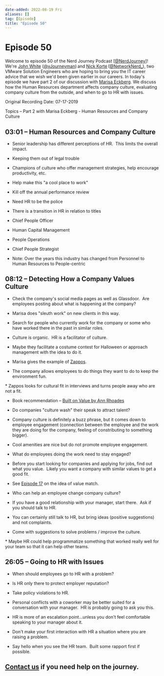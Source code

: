 ```yaml
---
date-added: 2022-08-19 Fri
aliases: []
tag: [Episode]
title: "Episode 50"
---
```


# Episode 50

Welcome to episode 50 of the Nerd Journey Podcast [[@NerdJourney](https://twitter.com/NerdJourney/)]! We're [John White](https://www.linkedin.com/in/vJourneyman/) ([@vJourneyman](https://twitter.com/vJourneyman)) and [Nick Korte](https://www.linkedin.com/in/nickkortenetworknerd/) ([@NetworkNerd_](https://twitter.com/NetworkNerd_/)), two VMware Solution Engineers who are hoping to bring you the IT career advice that we wish we'd been given earlier in our careers. In today's episode we have part 2 of our discussion with [Marisa Eckberg]([https://www.linkedin.com/in/marisaeckberg/](https://www.linkedin.com/in/marisaeckberg/)). We discuss how the Human Resources department affects company culture, evaluating company culture from the outside, and when to go to HR with issues.   

Original Recording Date: 07-17-2019 

Topics – Part 2 with Marisa Eckberg - Human Resources and Company Culture  

## 03:01 – Human Resources and Company Culture 

* Senior leadership has different perceptions of HR.  This limits the overall impact. 

* Keeping them out of legal trouble 

* Champions of culture who offer management strategies, help encourage productivity, etc. 

* Help make this "a cool place to work" 

* Kill off the annual performance review 

* Need HR to be the police 

* There is a transition in HR in relation to titles 

* Chief People Officer 

* Human Capital Management 

* People Operations 

* Chief People Strategist 

* Note: Over the years this industry has changed from Personnel to Human Resources to People-centric 

## 08:12 – Detecting How a Company Values Culture 

* Check the company's social media pages as well as Glassdoor.  Are employees posting about what is happening at the company? 

* Marisa does "sleuth work" on new clients in this way. 

* Search for people who currently work for the company or some who have worked there in the past in similar roles. 

* Culture is organic.  HR is a facilitator of culture. 

* Maybe they facilitate a costume contest for Halloween or approach management with the idea to do it. 

* Marisa gives the example of [Zappos]([https://www.zappos.com/](https://www.zappos.com/)). 

* The company allows employees to do things they want to do to keep the environment fun. 

* Zappos looks for cultural fit in interviews and turns people away who are not a fit. 

* Book recommendation – [Built on Value by Ann Rhoades]([https://www.amazon.com/Built-Values-Creating-Outperforms-Competition/dp/0470901926](https://www.amazon.com/Built-Values-Creating-Outperforms-Competition/dp/0470901926)) 

* Do companies "culture wash" their speak to attract talent? 

* Company culture is definitely a buzz phrase, but it comes down to employee engagement (connection between the employee and the work they are doing for the company, feeling of constributing to something bigger). 

* Cool amenities are nice but do not promote employee engagement. 

* What do employees doing the work need to stay engaged? 

* Before you start looking for companies and applying for jobs, find out what you value.  Likely you want a company with similar values to get a good fit. 

* See [Episode 17]([http://nerd-journey.com/nerd-journey-017-reasons-not-to-pursue-a-career-opportunity-part-2-2-during-interviews-and-after-the-offer/](http://nerd-journey.com/nerd-journey-017-reasons-not-to-pursue-a-career-opportunity-part-2-2-during-interviews-and-after-the-offer/)) on the idea of value match. 

* Who can help an employee change company culture? 

* If you have a good relationship with your manager, start there.  Ask if you should talk to HR. 

* You can certainly still talk to HR, but bring ideas (positive suggestions) and not complaints. 

* Come with suggestions to solve problems / improve the culture. 

* Maybe HR could help programmatize something that worked really well for your team so that it can help other teams. 

## 26:05 – Going to HR with Issues 

* When should employees go to HR with a problem? 

* Is HR only there to protect employer reputation? 

* Take policy violations to HR. 

* Personal conflicts with a coworker may be better suited for a conversation with your manager.  HR is probably going to ask you this. 

* HR is more of an escalation point...unless you don't feel comfortable speaking to your manager about it. 

* Don't make your first interaction with HR a situation where you are raising a problem.   

* Say hello when you see the HR team.  Built some rapport first if possible.   

## [Contact us](https://twitter.com/NerdJourney) if you need help on the journey.